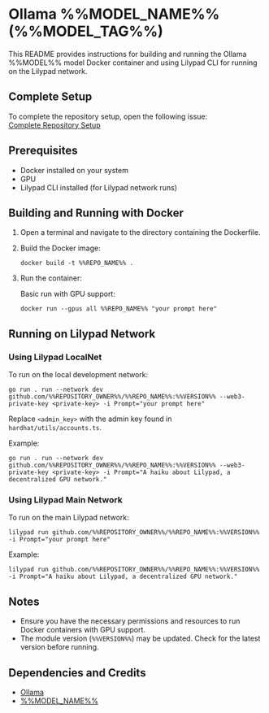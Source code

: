 # Ollama %%MODEL_NAME%% (%%MODEL_TAG%%)

This README provides instructions for building and running the Ollama %%MODEL%% model Docker container and using Lilypad CLI for running on the Lilypad network.

## Complete Setup

To complete the repository setup, open the following issue:    
[Complete Repository Setup](/issues/new?template=complete_setup.yml)

## Prerequisites

- Docker installed on your system
- GPU
- Lilypad CLI installed (for Lilypad network runs)

## Building and Running with Docker

1. Open a terminal and navigate to the directory containing the Dockerfile.

2. Build the Docker image:
   ```
   docker build -t %%REPO_NAME%% .
   ```

3. Run the container:

   Basic run with GPU support:
   ```
   docker run --gpus all %%REPO_NAME%% "your prompt here"
   ```

## Running on Lilypad Network

### Using Lilypad LocalNet

To run on the local development network:

```
go run . run --network dev github.com/%%REPOSITORY_OWNER%%/%%REPO_NAME%%:%%VERSION%% --web3-private-key <private-key> -i Prompt="your prompt here"
```

Replace `<admin_key>` with the admin key found in `hardhat/utils/accounts.ts`.

Example:
```
go run . run --network dev github.com/%%REPOSITORY_OWNER%%/%%REPO_NAME%%:%%VERSION%% --web3-private-key <private-key> -i Prompt="A haiku about Lilypad, a decentralized GPU network."
```

### Using Lilypad Main Network

To run on the main Lilypad network:

```
lilypad run github.com/%%REPOSITORY_OWNER%%/%%REPO_NAME%%:%%VERSION%% -i Prompt="your prompt here"
```

Example:
```
lilypad run github.com/%%REPOSITORY_OWNER%%/%%REPO_NAME%%:%%VERSION%% -i Prompt="A haiku about Lilypad, a decentralized GPU network."
```

## Notes

- Ensure you have the necessary permissions and resources to run Docker containers with GPU support.
- The module version (`%%VERSION%%`) may be updated. Check for the latest version before running.

## Dependencies and Credits

- [Ollama](https://ollama.com/)
- [%%MODEL_NAME%%](%%MODEL_URL%%)